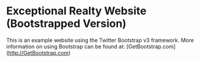 # Exceptional Realty Website (Bootstrapped Version)

This is an example website using the Twitter Bootstrap v3 framework.
More information on using Bootstrap can be found at:
[GetBootstrap.com] (http://GetBootstrap.com)
